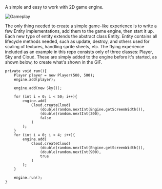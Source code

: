 A simple and easy to work with 2D game engine.

![Gameplay](https://j.gifs.com/Gvy4M3.gif)

The only thing needed to create a simple game-like experience is to write a few Entity implementations, add them to the game engine, then start it up. Each new type of entity extends the abstract class Entity. Entity contains all lifecycle methods needed, such as update, destroy, and others used for scaling of textures, handling sprite sheets, etc.
The flying experience included as an example in this repo consists only of three classes: Player, Sky and Cloud. These are simply added to the engine before it's started, as shown below, to create what's shown in the GIF.

    private void run(){
        Player player = new Player(500, 500);
        engine.add(player);

        engine.add(new Sky());

        for (int i = 0; i < 50; i++){
            engine.add(
                Cloud.createCloud(
                    (double)random.nextInt(Engine.getScreenWidth()),
                    (double)random.nextInt(300),
                    false
                )
            );
        }
        for (int i = 0; i < 4; i++){
            engine.add(
                Cloud.createCloud(
                    (double)random.nextInt(Engine.getScreenWidth()),
                    (double)random.nextInt(900),
                    true
                )
            );
        }

        engine.run();
    }


